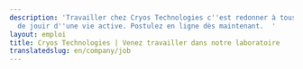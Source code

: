 ```yaml
---
description: 'Travailler chez Cryos Technologies c''est redonner à tous, le plaisir
  de jouir d''une vie active. Postulez en ligne dès maintenant.  '
layout: emploi
title: Cryos Technologies | Venez travailler dans notre laboratoire
translatedslug: en/company/job
---
```


